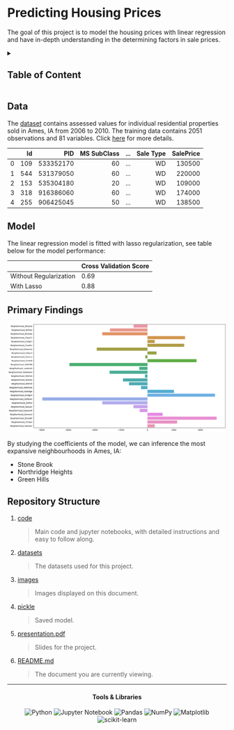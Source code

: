 
# Predicting Housing Prices

The goal of this project is to model the housing prices with linear regression and have in-depth understanding in the determining factors in sale prices.

<details>
    <summary><h2>Table of Content</h2></summary>
    <ol>
        <li><a href="#data">Data</a></li>
        <li><a href="#model">Model</a></li>
        <li><a href="#primary-findings">Primary Findings</a></li>
        <li><a href="#repository-structure">Repository Structure</a></li>
        <li><a href="#tools">Tool & Libraries</a></li>
    </ol>
</details>

## Data

The [dataset](./datasets) contains assessed values for individual residential properties sold in Ames, IA from 2006 to 2010. The training data contains 2051 observations and 81 variables. Click [here](./datasets) for more details.

|   |  Id |       PID | MS SubClass | ... | Sale Type | SalePrice |
|--:|----:|----------:|------------:|----:|----------:|----------:|
| 0 | 109 | 533352170 |          60 | ... |        WD |    130500 |
| 1 | 544 | 531379050 |          60 | ... |        WD |    220000 |
| 2 | 153 | 535304180 |          20 | ... |        WD |    109000 |
| 3 | 318 | 916386060 |          60 | ... |        WD |    174000 |
| 4 | 255 | 906425045 |          50 | ... |        WD |    138500 |

## Model

The linear regression model is fitted with lasso regularization, see table below for the model performance:

|                        | Cross Validation Score |
|------------------------|------------------------|
| Without Regularization |          0.69          |
| With Lasso             |          0.88          |

## Primary Findings

![neighbourhoods](./images/Neighbourhoods.png "Neighbourhoods In Ames,IA")

By studying the coefficients of the model, we can inference the most expansive neighbourhoods in Ames, IA:

* Stone Brook
* Northridge Heights
* Green Hills

## Repository Structure

1. [code](./code/)
    > Main code and jupyter notebooks, with detailed instructions and easy to follow along.

2. [datasets](./datasets/)
    > The datasets used for this project.

3. [images](./images/)
    > Images displayed on this document.

4. [pickle](./pickle/)
    > Saved model.

5. [presentation.pdf](./presentation.pdf)
    > Slides for the project.

6. [README.md](README.md)
    > The document you are currently viewing.
---

<div align="center">

<h4 id="tools">Tools & Libraries</h4>

![Python](https://img.shields.io/badge/python-3670A0?style=flat&logo=python&logoColor=ffdd54)
![Jupyter Notebook](https://img.shields.io/badge/jupyter-%23FA0F00.svg?style=flat&logo=jupyter&logoColor=white)
![Pandas](https://img.shields.io/badge/pandas-%23150458.svg?style=flat&logo=pandas&logoColor=white)
![NumPy](https://img.shields.io/badge/numpy-%23013243.svg?style=flat&logo=numpy&logoColor=white)
![Matplotlib](https://img.shields.io/badge/Matplotlib-%23#ffffff.svg?style=for-the-badge&logo=Matplotlib&logoColor=white)
![scikit-learn](https://img.shields.io/badge/scikit--learn-%23F7931E.svg?style=flat&logo=scikit-learn&logoColor=white)

</div>